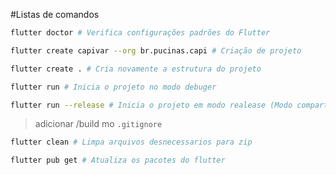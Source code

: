 
#Listas de comandos 

```sh
flutter doctor # Verifica configurações padrões do Flutter
```

```sh
flutter create capivar --org br.pucinas.capi # Criação de projeto
```

```sh
flutter create . # Cria novamente a estrutura do projeto
```

```sh
flutter run # Inicia o projeto no modo debuger
```

```sh
flutter run --release # Inicia o projeto em modo realease (Modo compartilhamento)
```

> adicionar /build mo `.gitignore`

```sh
flutter clean # Limpa arquivos desnecessarios para zip
```

```sh
flutter pub get # Atualiza os pacotes do flutter
```
